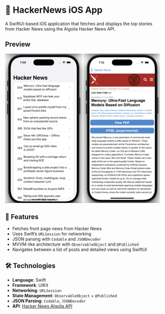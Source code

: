 # 📰 HackerNews iOS App

A SwiftUI-based iOS application that fetches and displays the top stories from Hacker News using the Algolia Hacker News API.

## Preview 
![App Screenshot](demo.png) 
## 🚀 Features

- Fetches front page news from Hacker News
- Uses Swift’s `URLSession` for networking
- JSON parsing with `Codable` and `JSONDecoder`
- MVVM-like architecture with `ObservableObject` and `@Published`
- Navigates between a list of posts and detailed views using SwiftUI

## 🛠️ Technologies

- **Language**: Swift
- **Framework**: UIKit
- **Networking**: `URLSession`
- **State Management**: `ObservableObject` + `@Published`
- **JSON Parsing**: `Codable`, `JSONDecoder`
- **API**: [Hacker News Algolia API](https://hn.algolia.com/api)


